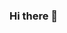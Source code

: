 ### Hi there 👋

<!--
**NancyEspinosaj/NancyEspinosaj** is a ✨ _special_ ✨ repository because its `README.md` (this file) appears on your GitHub profile.

Here are some ideas to get you started:

- 🌱 I’m currently learning Data Science and data analytics 
- 👯 I’m looking to collaborate on ML projects
- 💬 Ask me about python 
- 📫 How to reach me: 

-->
